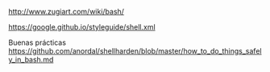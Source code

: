 http://www.zugiart.com/wiki/bash/

https://google.github.io/styleguide/shell.xml


Buenas prácticas
https://github.com/anordal/shellharden/blob/master/how_to_do_things_safely_in_bash.md
